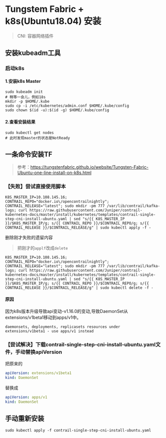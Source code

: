 # Tungstem Fabric + k8s(Ubuntu18.04) 安装

> CNI: 容器网络插件

## 安装kubeadm工具

### 启动k8s

#### 1.安装k8s Master
```shell
sudo kubeadm init
# 稍等一会儿，例如18s
mkdir -p $HOME/.kube
sudo cp -i /etc/kubernetes/admin.conf $HOME/.kube/config
sudo chown $(id -u):$(id -g) $HOME/.kube/config
```

#### 2.查看安装结果
```shell
sudo kubectl get nodes
# 此时发现master的状态是NotReady
```

## 一条命令安装TF

> 参考：https://tungstenfabric.github.io/website/Tungsten-Fabric-Ubuntu-one-line-install-on-k8s.html

### 【失败】尝试直接使用脚本
```shell
K8S_MASTER_IP=10.108.145.16; CONTRAIL_REPO="docker.io\/opencontrailnightly"; CONTRAIL_RELEASE="latest"; sudo mkdir -pm 777 /var/lib/contrail/kafka-logs; curl https://raw.githubusercontent.com/Juniper/contrail-kubernetes-docs/master/install/kubernetes/templates/contrail-single-step-cni-install-ubuntu.yaml | sed "s/{{ K8S_MASTER_IP }}/$K8S_MASTER_IP/g; s/{{ CONTRAIL_REPO }}/$CONTRAIL_REPO/g; s/{{ CONTRAIL_RELEASE }}/$CONTRAIL_RELEASE/g" | sudo kubectl apply -f -
```

删除刚才失败的遗留内容
> 把刚才的`applf`改成`delete`

```shell
K8S_MASTER_IP=10.108.145.16; CONTRAIL_REPO="docker.io\/opencontrailnightly"; CONTRAIL_RELEASE="latest"; sudo mkdir -pm 777 /var/lib/contrail/kafka-logs; curl https://raw.githubusercontent.com/Juniper/contrail-kubernetes-docs/master/install/kubernetes/templates/contrail-single-step-cni-install-ubuntu.yaml | sed "s/{{ K8S_MASTER_IP }}/$K8S_MASTER_IP/g; s/{{ CONTRAIL_REPO }}/$CONTRAIL_REPO/g; s/{{ CONTRAIL_RELEASE }}/$CONTRAIL_RELEASE/g" | sudo kubectl delete -f -
```

#### 原因

因为k8s版本升级导致api变动-v1.16.0的变动,导致DaemonSet从extensions/v1beta1移动到apps/v1中。

```shell
daemonsets, deployments, replicasets resources under extensions/v1beta1 - use apps/v1 instead
```

### 【尝试解决】下载contrail-single-step-cni-install-ubuntu.yaml文件，手动替换apiVersion
把原来的
```yaml
apiVersion: extensions/v1beta1
kind: DaemonSet
```
替换成
```yaml
apiVersion: apps/v1
kind: DaemonSet
```

## 手动重新安装

```shell
sudo kubectl apply -f contrail-single-step-cni-install-ubuntu.yaml
```
